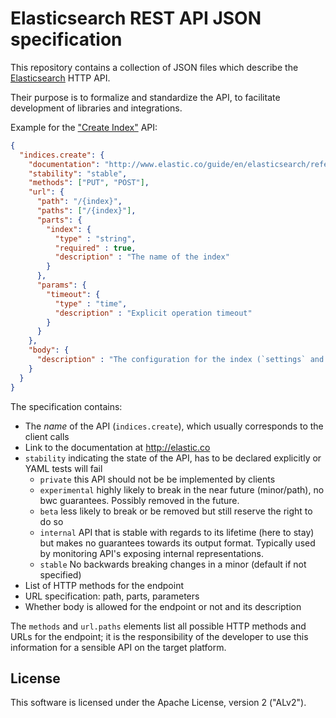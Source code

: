 # Elasticsearch REST API JSON specification

This repository contains a collection of JSON files which describe the [Elasticsearch](http://elastic.co) HTTP API.

Their purpose is to formalize and standardize the API, to facilitate development of libraries and integrations.

Example for the ["Create Index"](http://www.elastic.co/guide/en/elasticsearch/reference/master/indices-create-index.html) API:

```json
{
  "indices.create": {
    "documentation": "http://www.elastic.co/guide/en/elasticsearch/reference/master/indices-create-index.html",
    "stability": "stable",
    "methods": ["PUT", "POST"],
    "url": {
      "path": "/{index}",
      "paths": ["/{index}"],
      "parts": {
        "index": {
          "type" : "string",
          "required" : true,
          "description" : "The name of the index"
        }
      },
      "params": {
        "timeout": {
          "type" : "time",
          "description" : "Explicit operation timeout"
        }
      }
    },
    "body": {
      "description" : "The configuration for the index (`settings` and `mappings`)"
    }
  }
}
```

The specification contains:

* The _name_ of the API (`indices.create`), which usually corresponds to the client calls
* Link to the documentation at <http://elastic.co>
* `stability` indicating the state of the API, has to be declared explicitly or YAML tests will fail
    * `private` this API should not be be implemented by clients
    * `experimental` highly likely to break in the near future (minor/path), no bwc guarantees. 
    Possibly removed in the future.
    * `beta` less likely to break or be removed but still reserve the right to do so
    * `internal` API that is stable with regards to its lifetime (here to stay) but makes no guarantees towards its
     output format. Typically used by monitoring API's exposing internal representations.
    * `stable` No backwards breaking changes in a minor (default if not specified)
* List of HTTP methods for the endpoint
* URL specification: path, parts, parameters
* Whether body is allowed for the endpoint or not and its description


The `methods` and `url.paths` elements list all possible HTTP methods and URLs for the endpoint;
it is the responsibility of the developer to use this information for a sensible API on the target platform.

## License

This software is licensed under the Apache License, version 2 ("ALv2").
